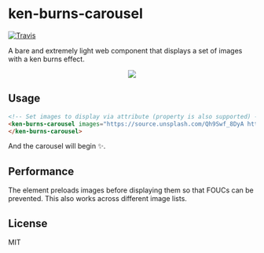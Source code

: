 # ken-burns-carousel
[![Travis](https://travis-ci.org/Festify/ken-burns-carousel.svg?branch=master)](https://travis-ci.org/Festify/ken-burns-carousel)

A bare and extremely light web component that displays a set of images with a ken burns effect.

<p align="center">
  <img src="https://user-images.githubusercontent.com/1683034/37485135-e91fc698-288a-11e8-973b-999f86d3fd97.gif">
</p>

## Usage
```html
<!-- Set images to display via attribute (property is also supported) -->
<ken-burns-carousel images="https://source.unsplash.com/Qh9Swf_8DyA https://source.unsplash.com/O453M2Liufs">
</ken-burns-carousel>
```

And the carousel will begin ✨.

## Performance
The element preloads images before displaying them so that FOUCs can be prevented. This also works across different image lists.

## License
MIT

